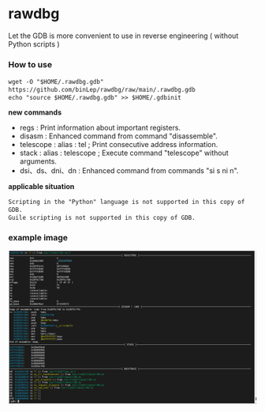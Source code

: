 # rawdbg

Let the GDB is more convenient to use in reverse engineering ( without Python scripts )

### How to use

```shell
wget -O "$HOME/.rawdbg.gdb" https://github.com/binLep/rawdbg/raw/main/.rawdbg.gdb
echo "source $HOME/.rawdbg.gdb" >> $HOME/.gdbinit
```

**new commands**

- regs : Print information about important registers.
- disasm : Enhanced command from command "disassemble".
- telescope : alias : tel ; Print consecutive address information.
- stack : alias : telescope ; Execute command "telescope" without arguments.
- dsi、ds、dni、dn : Enhanced command from commands "si s ni n".

**applicable situation**

```shell
Scripting in the "Python" language is not supported in this copy of GDB.
Guile scripting is not supported in this copy of GDB.
```

### example image

![](img/example.png)
